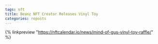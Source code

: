 ```yaml
---
tags: nft
title: Beanz NFT Creator Releases Vinyl Toy
categories: reposts
---
```


{% linkpreview "https://nftcalendar.io/news/mind-of-gus-vinyl-toy-raffle/" %}
